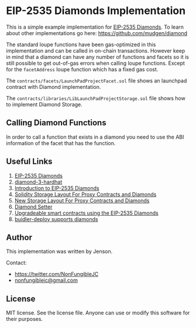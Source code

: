 # EIP-2535 Diamonds Implementation

This is a simple example implementation for [EIP-2535 Diamonds](https://eips.ethereum.org/EIPS/eip-2535). To learn about other implementations go here: https://github.com/mudgen/diamond

The standard loupe functions have been gas-optimized in this implementation and can be called in on-chain transactions. However keep in mind that a diamond can have any number of functions and facets so it is still possible to get out-of-gas errors when calling loupe functions. Except for the `facetAddress` loupe function which has a fixed gas cost.

The `contracts/facets/LaunchPadProjectFacet.sol` file shows an launchpad contract with Diamond implementation.

The `contracts/libraries/LibLaunchPadProjectStorage.sol` file shows how to implement Diamond Storage.

## Calling Diamond Functions

In order to call a function that exists in a diamond you need to use the ABI information of the facet that has the function.

## Useful Links

1. [EIP-2535 Diamonds](https://eips.ethereum.org/EIPS/eip-2535)
1. [diamond-3-hardhat](https://github.com/mudgen/diamond-3-hardhat)
1. [Introduction to EIP-2535 Diamonds](https://eip2535diamonds.substack.com/p/introduction-to-the-diamond-standard)
1. [Solidity Storage Layout For Proxy Contracts and Diamonds](https://medium.com/1milliondevs/solidity-storage-layout-for-proxy-contracts-and-diamonds-c4f009b6903)
1. [New Storage Layout For Proxy Contracts and Diamonds](https://medium.com/1milliondevs/new-storage-layout-for-proxy-contracts-and-diamonds-98d01d0eadb)
1. [Diamond Setter](https://github.com/lampshade9909/DiamondSetter)
1. [Upgradeable smart contracts using the EIP-2535 Diamonds](https://hiddentao.com/archives/2020/05/28/upgradeable-smart-contracts-using-diamond-standard)
1. [buidler-deploy supports diamonds](https://github.com/wighawag/buidler-deploy/)

## Author

This implementation was written by Jenson.

Contact:

- https://twitter.com/NonFungibleJC
- nonfungiblejc@gmail.com

## License

MIT license. See the license file.
Anyone can use or modify this software for their purposes.
